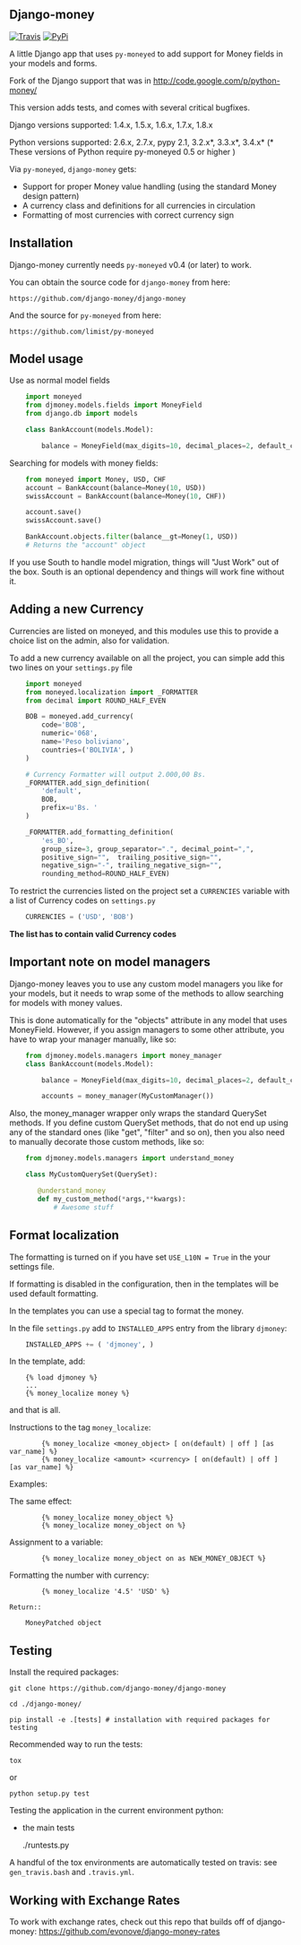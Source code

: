 Django-money
-----------

[![Travis](https://travis-ci.org/django-money/django-money.svg)](https://travis-ci.org/django-money/django-money) [![PyPi](https://badge.fury.io/py/django-money.svg)](https://pypi.python.org/pypi/django-money)

A little Django app that uses `py-moneyed` to add support for Money fields in your models and forms.

Fork of the Django support that was in http://code.google.com/p/python-money/

This version adds tests, and comes with several critical bugfixes.

Django versions supported: 1.4.x, 1.5.x, 1.6.x, 1.7.x, 1.8.x

Python versions supported: 2.6.x, 2.7.x, pypy 2.1, 3.2.x\*, 3.3.x\*, 3.4.x\*
(* These versions of Python require py-moneyed 0.5 or higher )

Via `py-moneyed`, `django-money` gets:

 * Support for proper Money value handling (using the standard Money design pattern)
 * A currency class and definitions for all currencies in circulation
 * Formatting of most currencies with correct currency sign


Installation
------------

Django-money currently needs `py-moneyed` v0.4 (or later) to work.

You can obtain the source code for `django-money` from here:

    https://github.com/django-money/django-money

And the source for `py-moneyed` from here:

    https://github.com/limist/py-moneyed

Model usage
-----

Use as normal model fields

```python
    import moneyed
    from djmoney.models.fields import MoneyField
    from django.db import models

    class BankAccount(models.Model):

        balance = MoneyField(max_digits=10, decimal_places=2, default_currency='USD')
```


Searching for models with money fields:

```python
    from moneyed import Money, USD, CHF
    account = BankAccount(balance=Money(10, USD))
    swissAccount = BankAccount(balance=Money(10, CHF))

    account.save()
    swissAccount.save()

    BankAccount.objects.filter(balance__gt=Money(1, USD))
    # Returns the "account" object
```

If you use South to handle model migration, things will "Just Work" out of the box.
South is an optional dependency and things will work fine without it.

Adding a new Currency
---------------------

Currencies are listed on moneyed, and this modules use this to provide a choice
list on the admin, also for validation.

To add a new currency available on all the project, you can simple add this two
lines on your `settings.py` file

```python
    import moneyed
    from moneyed.localization import _FORMATTER
    from decimal import ROUND_HALF_EVEN

    BOB = moneyed.add_currency(
        code='BOB',
        numeric='068',
        name='Peso boliviano',
        countries=('BOLIVIA', )
    )

    # Currency Formatter will output 2.000,00 Bs.
    _FORMATTER.add_sign_definition(
        'default',
        BOB,
        prefix=u'Bs. '
    )

    _FORMATTER.add_formatting_definition(
        'es_BO',
        group_size=3, group_separator=".", decimal_point=",",
        positive_sign="",  trailing_positive_sign="",
        negative_sign="-", trailing_negative_sign="",
        rounding_method=ROUND_HALF_EVEN)
```


To restrict the currencies listed on the project set a `CURRENCIES` variable with
a list of Currency codes on `settings.py`

```python
    CURRENCIES = ('USD', 'BOB')
```



**The list has to contain valid Currency codes**

Important note on model managers
--------------------------------

Django-money leaves you to use any custom model managers you like for your models, but it needs to
wrap some of the methods to allow searching for models with money values.

This is done automatically for the "objects" attribute in any model that uses MoneyField. However,
if you assign managers to some other attribute, you have to wrap your manager manually, like so:

```python
    from djmoney.models.managers import money_manager
    class BankAccount(models.Model):

        balance = MoneyField(max_digits=10, decimal_places=2, default_currency='USD')

        accounts = money_manager(MyCustomManager())
```

Also, the money_manager wrapper only wraps the standard QuerySet methods. If you define custom
QuerySet methods, that do not end up using any of the standard ones (like "get", "filter" and so on), then
you also need to manually decorate those custom methods, like so:

```python
    from djmoney.models.managers import understand_money

    class MyCustomQuerySet(QuerySet):

       @understand_money
       def my_custom_method(*args,**kwargs):
           # Awesome stuff
```

Format localization
--------------------------------

The formatting is turned on if you have set `USE_L10N = True` in the your settings file.

If formatting is disabled in the configuration, then in the templates will be used default formatting.

In the templates you can use a special tag to format the money.

In the file `settings.py` add to `INSTALLED_APPS` entry from the library `djmoney`:

```python
    INSTALLED_APPS += ( 'djmoney', )
```

In the template, add:

```
	{% load djmoney %}
	...
	{% money_localize money %}
```

and that is all.

Instructions to the tag `money_localize`:

```
        {% money_localize <money_object> [ on(default) | off ] [as var_name] %}
        {% money_localize <amount> <currency> [ on(default) | off ] [as var_name] %}
```

Examples:

The same effect:

```
        {% money_localize money_object %}
        {% money_localize money_object on %}
```

Assignment to a variable:

```
        {% money_localize money_object on as NEW_MONEY_OBJECT %}
```

Formatting the number with currency:

```
        {% money_localize '4.5' 'USD' %}
```

    Return::

        MoneyPatched object


Testing
--------------------------------

Install the required packages:

	git clone https://github.com/django-money/django-money

	cd ./django-money/

	pip install -e .[tests] # installation with required packages for testing

Recommended way to run the tests:

	tox

or

	python setup.py test


Testing the application in the current environment python:

 * the main tests

	./runtests.py

A handful of the tox environments are automatically tested on travis: see `gen_travis.bash` and `.travis.yml`.

Working with Exchange Rates
---------------------------

To work with exchange rates, check out this repo that builds off of django-money: https://github.com/evonove/django-money-rates

